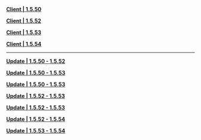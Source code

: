 **[Client | 1.5.50](https://autopatchhk.yuanshen.com/client_app/beta_pc/20210425_0f86271a6a3df671/c6a1b5c5b9a170e8GenshinImpact_beta_1.5.50.zip)**

**[Client | 1.5.52](https://autopatchhk.yuanshen.com/client_app/beta_pc/20210508_700dd9c6927b2c47/GenshinImpact_beta_1.5.52.zip)**

**[Client | 1.5.53](https://autopatchhk.yuanshen.com/client_app/beta_pc/20210514_2c34c59e31614d6a/GenshinImpact_Beta_1.5.53.zip)**

**[Client | 1.5.54](https://autopatchhk.yuanshen.com/client_app/beta_pc/20210520_9b271577312d156b/GenshinImpact_Beta_1.5.54.zip)**

-----

**[Update | 1.5.50 - 1.5.52](https://autopatchhk.yuanshen.com/client_app/beta_update/hk4e_global/10/game_1.5.50_1.5.52_diff_SZN1YAwFjrJQ5Xge.zip)**

**[Update | 1.5.50 - 1.5.53](https://autopatchhk.yuanshen.com/client_app/beta_update/hk4e_global/10/game_1.5.50_1.5.53_diff_bI70NQqHJpfXPiTy.zip)**

**[Update | 1.5.50 - 1.5.53](https://autopatchhk.yuanshen.com/client_app/beta_update/hk4e_global/10/game_1.5.50_1.5.53_diff_rIeCliJW4ySFpLGz.zip)**

**[Update | 1.5.52 - 1.5.53](https://autopatchhk.yuanshen.com/client_app/beta_update/hk4e_global/10/game_1.5.52_1.5.53_diff_1glJvKYfz4qLNcGm.zip)**

**[Update | 1.5.52 - 1.5.53](https://autopatchhk.yuanshen.com/client_app/beta_update/hk4e_global/10/game_1.5.52_1.5.53_diff_XSNfWsH4wTY3zM71.zip)**

**[Update | 1.5.52 - 1.5.54](https://autopatchhk.yuanshen.com/client_app/beta_update/hk4e_global/10/game_1.5.52_1.5.54_diff_YteSgbkKy3hAL4VE.zip)**

**[Update | 1.5.53 - 1.5.54](https://autopatchhk.yuanshen.com/client_app/beta_update/hk4e_global/10/game_1.5.53_1.5.54_diff_lBQzAYMEd0JSkrj8.zip)**
